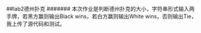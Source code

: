 ##lab2德州扑克
####### 本次作业是判断德州扑克的大小，字符串形式输入两手牌，若黑方赢则输出Black wins，若白方赢则输出White wins，否则输出Tie，我上传了源代码和测试。
